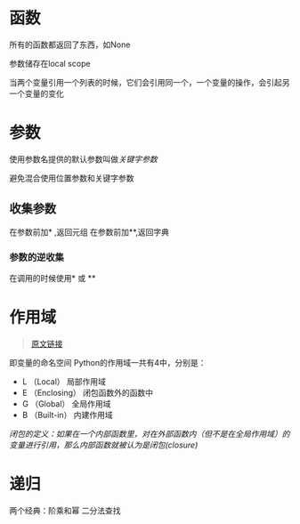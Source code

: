 # 函数
所有的函数都返回了东西，如None

参数储存在local scope

当两个变量引用一个列表的时候，它们会引用同一个，一个变量的操作，会引起另一个变量的变化

# 参数
使用参数名提供的默认参数叫做*关键字参数*

避免混合使用位置参数和关键字参数

## 收集参数
在参数前加* ,返回元组
在参数前加**,返回字典

### 参数的逆收集
在调用的时候使用* 或 **

# 作用域 
> [原文链接](http://www.jianshu.com/p/3bb277c2935c)

即变量的命名空间
Python的作用域一共有4中，分别是：

* L （Local） 局部作用域
* E （Enclosing） 闭包函数外的函数中
* G （Global） 全局作用域
* B （Built-in） 内建作用域

*闭包的定义：如果在一个内部函数里，对在外部函数内（但不是在全局作用域）的变量进行引用，那么内部函数就被认为是闭包(closure)*

# 递归
两个经典：阶乘和幂
二分法查找
